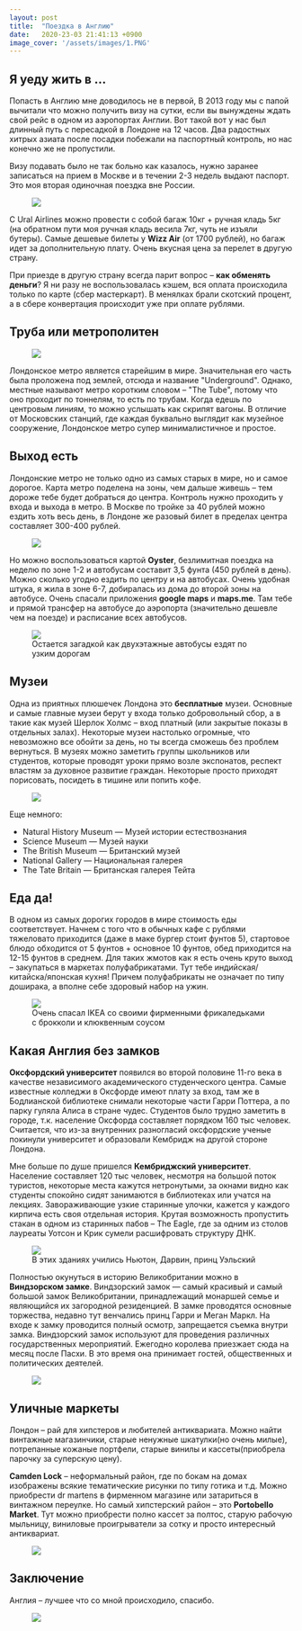 ```yaml
---
layout: post
title:  "Поездка в Англию"
date:   2020-23-03 21:41:13 +0900
image_cover: '/assets/images/1.PNG'
---
```


## Я уеду жить в ...

Попасть в Англию мне доводилось не в первой, В 2013 году мы с папой вычитали что можно получить визу на сутки, если вы вынуждены ждать свой рейс в одном из аэропортах Англии.
Вот такой вот у нас был длинный путь с пересадкой в Лондоне на 12 часов. Два радостных хитрых азиата после посадки побежали на паспортный контроль, но нас конечно же не пропустили.

Визу подавать было не так больно как казалось, нужно заранее записаться на прием в Москве и в течении 2-3 недель выдают паспорт. Это моя вторая одиночная поездка вне России.

<figure>
  <img src="{{ site.url }}/assets/images/ticket.png" data-action="zoom" />
</figure>

С Ural Airlines можно провести с собой багаж 10кг + ручная кладь 5кг (на обратном пути моя ручная кладь весила 7кг, чуть не изъяли бутеры). Самые дешевые билеты у **Wizz Air** (от 1700 рублей), но багаж идет за дополнительную плату. Очень вкусная цена за перелет в другую страну.

При приезде в другую страну всегда парит вопрос – **как обменять деньги**? Я ни разу не воспользовалась кэшем, вся оплата происходила только по карте (сбер мастеркарт). В менялках брали скотский процент, а в сбере конвертация происходит уже при оплате рублями.

## Труба или метрополитен

<figure>
  <img src="{{ site.url }}/assets/images/tube.png" data-action="zoom" />
</figure>

Лондонское метро является старейшим в мире. Значительная его часть была проложена под землей, отсюда и название "Underground". Однако, местные называют метро коротким словом – "The Tube", потому что оно проходит по тоннелям, то есть по трубам. Когда едешь по центровым линиям, то можно услышать как скрипят вагоны. В отличие от Московских станций, где каждая буквально выглядит как музейное сооружение, Лондонское метро супер минималистичное и простое.

## Выход есть

Лондонские метро не только одно из самых старых в мире, но и самое дорогое. Карта метро поделена на зоны, чем дальше живешь – тем дороже тебе будет добраться до центра. Контроль нужно проходить у входа и выхода в метро. В Москве по тройке за 40 рублей можно ездить хоть весь день, в Лондоне же разовый билет в пределах центра составляет 300-400 рублей.

<figure>
  <img src="{{ site.url }}/assets/images/oyster.png">
</figure>

Но можно воспользоваться картой **Oyster**, безлимитная поездка на неделю по зоне 1-2 и автобусам составит 3,5 фунта (450 рублей в день). Можно сколько угодно ездить по центру и на автобусах. Очень удобная штука, я жила в зоне 6-7, добиралась из дома до второй зоны на автобусе. Очень спасали приложения **google maps** и **maps.me**. Там тебе и прямой трансфер на автобусе до аэропорта (значительно дешевле чем на поезде) и расписание всех автобусов.

<figure>
  <img src="{{ site.url }}/assets/images/bus.jpg" data-action="zoom" />
  <figcaption> Остается загадкой как двухэтажные автобусы ездят по узким дорогам </figcaption>
</figure>

## Музеи

Одна из приятных плюшечек Лондона это **бесплатные** музеи. Основные и самые главные музеи берут у входа только добровольный сбор, а в такие как музей Шерлок Холмс – вход платный (или закрытые показы в отдельных залах). Некоторые музеи настолько огромные, что невозможно все обойти за день, но ты всегда сможешь без проблем вернуться. В музеях можно заметить группы школьников или студентов, которые проводят уроки прямо возле экспонатов, респект властям за духовное развитие граждан. Некоторые просто приходят порисовать, посидеть в тишине или попить кофе.

<figure>
  <img src="{{ site.url }}/assets/images/museum.JPG" data-action="zoom" />
</figure>

Еще немного:

- Natural History Museum — Музей истории естествознания
- Science Museum — Музей науки
- The British Museum — Британский музей
- National Gallery — Национальная галерея
- The Tate Britain — Британская галерея Тейта

## Еда да!

В одном из самых дорогих городов в мире стоимость еды соответствует. Начнем с того что в обычных кафе с рублями тяжеловато приходится (даже в маке бургер стоит фунтов 5), стартовое блюдо обходится от 5 фунтов + основное 10 фунтов, обед приходится на 12-15 фунтов в среднем. Для таких жмотов как я есть очень круто выход – закупаться в маркетах полуфабрикатами. Тут тебе индийская/китайска/японская кухня! Причем полуфабрикаты не означает по типу доширака, а вполне себе здоровый набор на ужин.

<figure>
  <img src="{{ site.url }}/assets/images/eat.jpg" data-action="zoom" />
  <figcaption> Очень спасал IKEA со своими фирменными фрикаледьками с брокколи и клюквенным соусом</figcaption>
</figure>

## Какая Англия без замков

**Оксфордский университет** появился во второй половине 11-го века в качестве независимого академического студенческого центра. Самые известные колледжи в Оксфорде имеют плату за вход, там же в Бодлианской библиотеке снимали некоторые части Гарри Поттера, а по парку гуляла Алиса в стране чудес. Студентов было трудно заметить в городе, т.к. население Оксфорда составляет порядком 160 тыс человек. Считается, что из-за внутренних разногласий оксфордские ученые покинули университет и образовали Кембридж на другой стороне Лондона.

Мне больше по душе пришелся **Кембриджский университет**. Население составляет 120 тыс человек, несмотря на большой поток туристов, некоторые места кажутся нетронутыми, за окнами видно как студенты спокойно сидят занимаются в библиотеках или учатся на лекциях. Завораживающие узкие старинные улочки, кажется у каждого кирпича есть своя отдельная история. Крутая возможность пропустить стакан в одном из старинных пабов – The Eagle, где за одним из столов лауреаты Уотсон и Крик сумели расшифровать структуру ДНК.

<figure>
  <img src="{{ site.url }}/assets/images/camb.jpg" data-action="zoom" />
  <figcaption> В этих зданиях учились Ньютон, Дарвин, принц Уэльский</figcaption>
</figure>

Полностью окунуться в историю Великобритании можно в **Виндзорском замке**. Виндзорский замок — самый красивый и самый большой замок Великобритании, принадлежащий монаршей семье и являющийся их загородной резиденцией. В замке проводятся основные торжества, недавно тут венчались принц Гарри и Меган Маркл. На входе к замку проводится полный осмотр, запрещается съемка внутри замка. Виндзорский замок используют для проведения различных государственных мероприятий. Ежегодно королева приезжает сюда на месяц после Пасхи. В это время она принимает гостей, общественных и политических деятелей.

<figure>
  <img src="{{ site.url }}/assets/images/castle w.jpg" data-action="zoom" />
</figure>

## Уличные маркеты

Лондон – рай для хипстеров и любителей антиквариата. Можно найти винтажные магазинчики, старые ненужные шкатулки(но очень милые), потрепанные кожаные портфели, старые винилы и кассеты(приобрела парочку за суперскую цену).

**Camden Lock** – неформальный район, где по бокам на домах изображены всякие тематические рисунки по типу готика и т.д. Можно приобрести dr martens в фирменном магазине или затариться в винтажном переулке. Но самый хипстерский район – это **Portobello Market**. Тут можно приобрести полно кассет за полтос, старую рабочую мыльницу, виниловые проигрыватели за сотку и просто интересный антиквариат.

<figure>
  <img src="{{ site.url }}/assets/images/market.png" data-action="zoom" />
</figure>

## Заключение

Англия – лучшее что со мной происходило, спасибо.

<figure>
  <img src="{{ site.url }}/assets/images/me.jpg" data-action="zoom" />
</figure>


